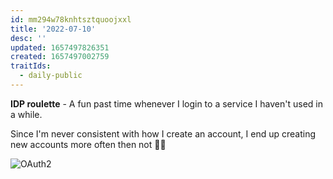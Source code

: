 ```yaml
---
id: mm294w78knhtsztquoojxxl
title: '2022-07-10'
desc: ''
updated: 1657497826351
created: 1657497002759
traitIds:
  - daily-public
---
```


**IDP roulette** - A fun past time whenever I login to a service I haven't used in a while. 

Since I'm never consistent with how I create an account, I end up creating new accounts more often then not 🤷‍♂️

![OAuth2](https://ik.imagekit.io/s9fua8eoi/Mouse_Highlight_Overlay_rgmywzA19.png)
